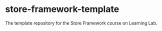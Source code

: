 # store-framework-template
The template repository for the Store Framework course on Learning Lab.

